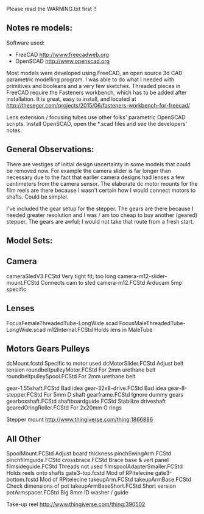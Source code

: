 Please read the WARNING.txt first !!


Notes re models:
----------------

Software used:

- FreeCAD     http://www.freecadweb.org
- OpenSCAD    http://www.openscad.org


Most models were developed using FreeCAD, an open source 3d CAD parametric modelling program.  I was able to do what I needed with primitives and booleans and a very few sketches.  Threaded pieces in FreeCAD require the Fasteners workbench, which has to be added after installation.  It is great, easy to install, and located at http://theseger.com/projects/2015/06/fasteners-workbench-for-freecad/

Lens extension / focusing tubes use other folks' parametric OpenSCAD scripts.  Install OpenSCAD, open the *.scad files and see the developers' notes.

General Observations:
--------------------
There are vestiges of initial design uncertainty in some models that could be removed now.  For example the camera slider is far longer than necessary due to the fact that earlier camera designs had lenses a few centimeters from the camera sensor.  The elaborate dc motor mounts for the film reels are there because I wasn't certain how I would connect motors to shafts.  Could be simpler.

I've included the gear setup for the stepper.  The gears are there because I needed greater resolution and I was / am too cheap to buy another (geared) stepper.  The gears are awful; I would not take that route from a fresh start.


Model Sets:
-----------

Camera
------
cameraSledV3.FCStd				Very tight fit; too long
camera-m12-slider-mount.FCStd		Connects cam to sled
camera-m12.FCStd				Arducam 5mp specific

Lenses
------
FocusFemaleThreadedTube-LongWide.scad
FocusMaleThreadedTube-LongWide.scad
m12Internal.FCStd				Holds lens in MaleTube


Motors Gears Pulleys
--------------------
dcMount.fcstd					Specific to motor used
dcMotorSlider.FCStd				Adjust belt tension
roundbeltpulleyMotor.FCStd			For 2mm urethane belt
roundbeltpulleySpool.FCStd			For 2mm urethane belt

gear-1.55shaft.FCStd				Bad idea
gear-32x8-drive.FCStd				Bad idea
gear-8-stepper.FCStd				For 5mm D shaft
gearframe.FCStd					Ignore dummy gears
gearboxshaft.FCStd
shaftboardguide.FCStd				Stabilize driveshaft
gearedOringRoller.FCStd			For 2x20mm O rings

Stepper mount			http://www.thingiverse.com/thing:1866886

All Other
---------
SpoolMount.FCStd				Adjust board thickness
pinchSwingArm.FCStd
pinchfilmguide.FCStd
crossbrace.FCStd				Brace base & vert panel
filmsideguide.FCStd				Threads not used
filmspoolAdapterSmaller.FCStd		Holds reels onto shafts
gate3-top.fcstd					Mod of RPitelecine
gate3-bottom.fcstd				Mod of RPitelecine
takeupArm.FCStd
takeupArmBase.FCStd				Check dimensions of pot
takeupArmBaseShort.FCStd			Short version
potArmspacer.FCStd				Big 8mm ID washer / guide

Take-up reel			http://www.thingiverse.com/thing:390502



